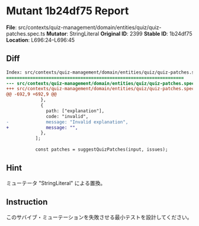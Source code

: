 # Mutant 1b24df75 Report

**File**: src/contexts/quiz-management/domain/entities/quiz/quiz-patches.spec.ts
**Mutator**: StringLiteral
**Original ID**: 2399
**Stable ID**: 1b24df75
**Location**: L696:24–L696:45

## Diff

```diff
Index: src/contexts/quiz-management/domain/entities/quiz/quiz-patches.spec.ts
===================================================================
--- src/contexts/quiz-management/domain/entities/quiz/quiz-patches.spec.ts	original
+++ src/contexts/quiz-management/domain/entities/quiz/quiz-patches.spec.ts	mutated #2399
@@ -692,9 +692,9 @@
             },
             {
               path: ["explanation"],
               code: "invalid",
-              message: "Invalid explanation",
+              message: "",
             },
           ];
 
           const patches = suggestQuizPatches(input, issues);
```

## Hint

ミューテータ "StringLiteral" による置換。

## Instruction

このサバイブ・ミューテーションを失敗させる最小テストを設計してください。
